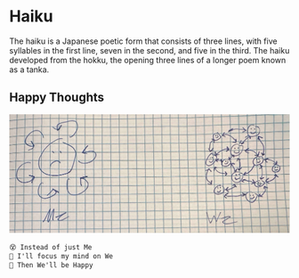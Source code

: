 # Haiku

The haiku is a Japanese poetic form that consists of three lines, with five syllables in the first line, seven in the second, and five in the third. The haiku developed from the hokku, the opening three lines of a longer poem known as a tanka.

## Happy Thoughts

![](Happy.jpg)

```
😵 Instead of just Me
🤘 I'll focus my mind on We
🙂 Then We'll be Happy
```
